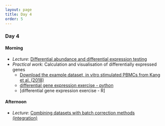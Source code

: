 ```yaml
---
layout: page
title: Day 4
order: 5
---
```


### Day 4

#### Morning
- _Lecture_: [Differential abundance and differential expression testing](https://github.com/buchauer-lab/charite-sc-data-course/blob/main/materials/Day4/L_DEGs.pdf)
- _Practical work_: Calculation and visualisation of differentially expressed genes
  - [Download the example dataset, in vitro stimulated PBMCs from Kang et al. (2018)](https://github.com/buchauer-lab/charite-sc-data-course/blob/main/materials/Day4/Kang2018_DEG.zip)
  - [differential gene expression exercise - python](https://github.com/buchauer-lab/charite-sc-data-course/blob/main/materials/Day4/DEG_python_exercises.ipynb)
  - [differential gene expression exercise - R]

#### Afternoon
- _Lecture_: [Combining datasets with batch correction methods (integration)]((https://github.com/buchauer-lab/charite-sc-data-course/blob/main/materials/Day4/L_annotation.pdf))
